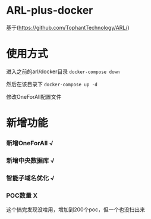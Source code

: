 # ARL-plus-docker
基于(https://github.com/TophantTechnology/ARL/)

# 使用方式
进入之前的arl/docker目录
```docker-compose down```

然后在该目录下
```docker-compose up -d```

修改OneForAll配置文件

# 新增功能
### 新增OneForAll √
### 新增中央数据库 √
### 智能子域名优化 √
### POC数量 X
这个搞完发现没啥用，增加到200个poc，但一个也没扫出来
